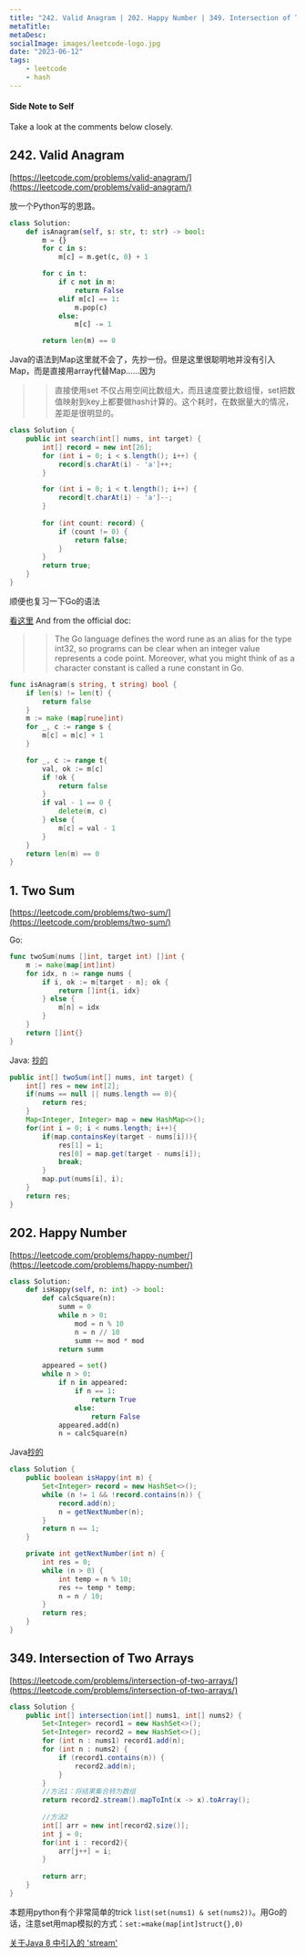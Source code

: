 ```yaml
---
title: "242. Valid Anagram | 202. Happy Number | 349. Intersection of Two Arrays"
metaTitle:
metaDesc:
socialImage: images/leetcode-logo.jpg
date: "2023-06-12"
tags:
    - leetcode
    - hash
---
```


#### Side Note to Self
Take a look at the comments below closely.


## 242. Valid Anagram

[https://leetcode.com/problems/valid-anagram/](https://leetcode.com/problems/valid-anagram/)

放一个Python写的思路。

```python
class Solution:
    def isAnagram(self, s: str, t: str) -> bool:
        m = {}
        for c in s:
            m[c] = m.get(c, 0) + 1

        for c in t:
            if c not in m:
                return False
            elif m[c] == 1:
                m.pop(c)
            else:
                m[c] -= 1

        return len(m) == 0
```

Java的语法到Map这里就不会了，先抄一份。但是这里很聪明地并没有引入Map，而是直接用array代替Map……因为
>>直接使用set 不仅占用空间比数组大，而且速度要比数组慢，set把数值映射到key上都要做hash计算的。这个耗时，在数据量大的情况，差距是很明显的。

```java
class Solution {
    public int search(int[] nums, int target) {
        int[] record = new int[26];
        for (int i = 0; i < s.length(); i++) {
            record[s.charAt(i) - 'a']++;
        }

        for (int i = 0; i < t.length(); i++) {
            record[t.charAt(i) - 'a']--;
        }
        
        for (int count: record) {
            if (count != 0) {
                return false;
            }
        }
        return true;
    }
}
```

顺便也复习一下Go的语法

[看这里](https://learnku.com/articles/23411/the-difference-between-rune-and-byte-of-go)
And from the official doc:
>>The Go language defines the word rune as an alias for the type int32, so programs can be clear when an integer value represents a code point. Moreover, what you might think of as a character constant is called a rune constant in Go. 

```go
func isAnagram(s string, t string) bool {
    if len(s) != len(t) {
        return false
    }
    m := make (map[rune]int)
    for _, c := range s {
        m[c] = m[c] + 1
    }

    for _, c := range t{
        val, ok := m[c]
        if !ok {
            return false
        }
        if val - 1 == 0 {
            delete(m, c)
        } else {
            m[c] = val - 1
        }
    }
    return len(m) == 0
}
```


## 1. Two Sum
[https://leetcode.com/problems/two-sum/](https://leetcode.com/problems/two-sum/)

Go:
```go
func twoSum(nums []int, target int) []int {
    m := make(map[int]int)
    for idx, n := range nums {
        if i, ok := m[target - n]; ok {
            return []int{i, idx}
        } else {
            m[n] = idx
        }
    }
    return []int{}
}
```

Java: [抄的](https://programmercarl.com/0001.%E4%B8%A4%E6%95%B0%E4%B9%8B%E5%92%8C.html#%E6%80%BB%E7%BB%93)
```java
public int[] twoSum(int[] nums, int target) {
    int[] res = new int[2];
    if(nums == null || nums.length == 0){
        return res;
    }
    Map<Integer, Integer> map = new HashMap<>();
    for(int i = 0; i < nums.length; i++){
        if(map.containsKey(target - nums[i])){
            res[1] = i;
            res[0] = map.get(target - nums[i]);
            break;
        }
        map.put(nums[i], i);
    }
    return res;
}
```

## 202. Happy Number
[https://leetcode.com/problems/happy-number/](https://leetcode.com/problems/happy-number/)

```python
class Solution:
    def isHappy(self, n: int) -> bool:
        def calcSquare(n):
            summ = 0
            while n > 0:
                mod = n % 10
                n = n // 10
                summ += mod * mod
            return summ

        appeared = set()
        while n > 0:
            if n in appeared:
                if n == 1:
                    return True
                else:
                    return False
            appeared.add(n)
            n = calcSquare(n)
```

Java[抄的](https://programmercarl.com/0202.%E5%BF%AB%E4%B9%90%E6%95%B0.html)
```java 
class Solution {
    public boolean isHappy(int n) {
        Set<Integer> record = new HashSet<>();
        while (n != 1 && !record.contains(n)) {
            record.add(n);
            n = getNextNumber(n);
        }
        return n == 1;
    }

    private int getNextNumber(int n) {
        int res = 0;
        while (n > 0) {
            int temp = n % 10;
            res += temp * temp;
            n = n / 10;
        }
        return res;
    }
}
```


## 349. Intersection of Two Arrays
[https://leetcode.com/problems/intersection-of-two-arrays/](https://leetcode.com/problems/intersection-of-two-arrays/)

```java
class Solution {
    public int[] intersection(int[] nums1, int[] nums2) {
        Set<Integer> record1 = new HashSet<>();
        Set<Integer> record2 = new HashSet<>();
        for (int n : nums1) record1.add(n);
        for (int n : nums2) {
            if (record1.contains(n)) {
                record2.add(n);
            }
        }
        //方法1：将结果集合转为数组
        return record2.stream().mapToInt(x -> x).toArray();
        
        //方法2
        int[] arr = new int[record2.size()];
        int j = 0;
        for(int i : record2){
            arr[j++] = i;
        }
        
        return arr;
    }
}
```

本题用python有个非常简单的trick `list(set(nums1) & set(nums2))`。用Go的话，注意set用map模拟的方式：`set:=make(map[int]struct{},0)`

[关于Java 8 中引入的 'stream'](https://www.runoob.com/java/java8-streams.html)